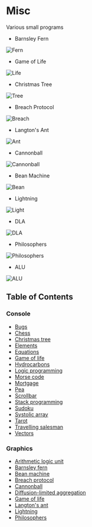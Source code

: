 # Misc

Various small programs

* Barnsley Fern

![Fern](https://i.imgur.com/xEhQxWb.png)

* Game of Life

![Life](https://i.imgur.com/MaaN8vt.png)

* Christmas Tree

![Tree](https://i.imgur.com/TR7bGia.png)

* Breach Protocol

![Breach](https://i.imgur.com/jHigPXH.png)

* Langton's Ant

![Ant](https://i.imgur.com/qxY8m2j.png)

* Cannonball

![Cannonball](https://i.imgur.com/ZyiJEfa.png)

* Bean Machine

![Bean](https://i.imgur.com/sBXk9PA.png)

* Lightning

![Light](https://i.imgur.com/gI39cRa.png)

* DLA

![DLA](https://i.imgur.com/JOhwYBf.png)

* Philosophers

![Philosophers](https://i.imgur.com/nC0A01A.png)

* ALU

![ALU](https://i.imgur.com/v2ymrhS.png)

## Table of Contents

### Console

* [Bugs](console/bugs.ex)
* [Chess](console/chess.rexx)
* [Christmas tree](console/tree.rkt)
* [Elements](console/elements)
* [Equations](console/root.ndf)
* [Game of life](console/life.ndf)
* [Hydrocarbons](console/hydrocarbons.cs)
* [Logic programming](console/logic.rb)
* [Morse code](console/morse)
* [Mortgage](console/money.ndf)
* [Pea](console/pea.tcl)
* [Scrollbar](console/marker.tcl)
* [Stack programming](console/stack.ex)
* [Sudoku](console/sudoku)
* [Systolic array](console/systolic.tcl)
* [Tarot](console/tarot.exs)
* [Travelling salesman](console/travel.ex)
* [Vectors](console/displacement.tcl)

### Graphics

* [Arithmetic logic unit](graphics/alu.tcl)
* [Barnsley fern](graphics/fern.rb)
* [Bean machine](graphics/bean.tcl)
* [Breach protocol](graphics/breach.tcl)
* [Cannonball](graphics/cannon.tcl)
* [Diffusion-limited aggregation](graphics/dla.tcl)
* [Game of life](graphics/game.rb)
* [Langton's ant](graphics/langton.tcl)
* [Lightning](graphics/lightning.tcl)
* [Philosophers](graphics/philosophers.tcl)

